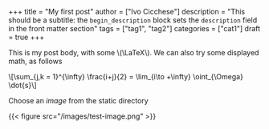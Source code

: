 +++
title = "My first post"
author = ["Ivo Cicchese"]
description = "This should be a subtitle: the `begin_description` block sets the `description` field in the front matter section"
tags = ["tag1", "tag2"]
categories = ["cat1"]
draft = true
+++

This is my post body, with some \\(\LaTeX\\). We can also try some displayed math, as follows

\\[\sum\_{j,k = 1}^{\infty} \frac{i+j}{2} = \lim\_{i\to +\infty} \oint\_{\Omega} \dot{s}\\]

Choose an _image_ from the static directory

{{< figure src="/images/test-image.png" >}}
